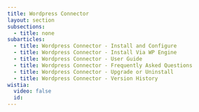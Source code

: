 ```yaml
---
title: Wordpress Connector
layout: section
subsections:
  - title: none
subarticles:
  - title: Wordpress Connector - Install and Configure
  - title: Wordpress Connector - Install Via WP Engine
  - title: Wordpress Connector - User Guide
  - title: Wordpress Connector - Frequently Asked Questions
  - title: Wordpress Connector - Upgrade or Uninstall
  - title: Wordpress Connector - Version History
wistia:
  video: false
  id:
---
```



